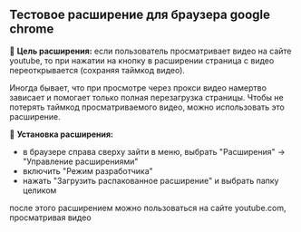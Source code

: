 ## Тестовое расширение для браузера google chrome

:white_square_button: **Цель расширения:** если пользователь просматривает видео на сайте youtube, то при нажатии на кнопку в расширении страница
с видео переоткрывается (сохраняя таймкод видео).

Иногда бывает, что при просмотре через прокси видео намертво зависает и помогает только полная перезагрузка страницы.
Чтобы не потерять таймкод просматриваемого видео, можно использовать это расширение.

:white_square_button: **Установка расширения:**
- в браузере справа сверху зайти в меню, выбрать "Расширения" -> "Управление расширениями"
- включить "Режим разработчика"
- нажать "Загрузить распакованное расширение" и выбрать папку целиком

после этого расширением можно пользоваться на сайте youtube.com, просматривая видео